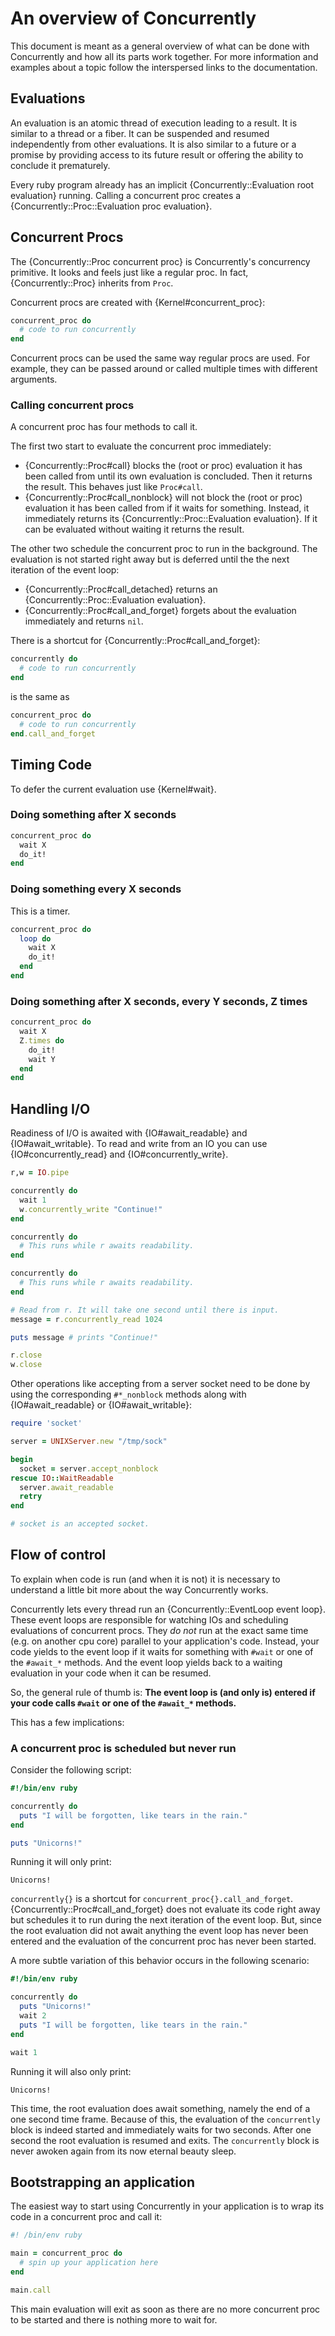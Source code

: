 # An overview of Concurrently

This document is meant as a general overview of what can be done with
Concurrently and how all its parts work together. For more information and
examples about a topic follow the interspersed links to the documentation.

## Evaluations

An evaluation is an atomic thread of execution leading to a result. It is
similar to a thread or a fiber. It can be suspended and resumed independently
from other evaluations. It is also similar to a future or a promise by
providing access to its future result or offering the ability to conclude it
prematurely.

Every ruby program already has an implicit {Concurrently::Evaluation root
evaluation} running. Calling a concurrent proc creates a
{Concurrently::Proc::Evaluation proc evaluation}.


## Concurrent Procs

The {Concurrently::Proc concurrent proc} is Concurrently's concurrency
primitive. It looks and feels just like a regular proc. In fact,
{Concurrently::Proc} inherits from `Proc`.

Concurrent procs are created with {Kernel#concurrent_proc}:

```ruby
concurrent_proc do
  # code to run concurrently
end
```

Concurrent procs can be used the same way regular procs are used. For example,
they can be passed around or called multiple times with different arguments.

### Calling concurrent procs

A concurrent proc has four methods to call it.

The first two start to evaluate the concurrent proc immediately:

* {Concurrently::Proc#call} blocks the (root or proc) evaluation it has been
  called from until its own evaluation is concluded. Then it returns the
  result. This behaves just like `Proc#call`.
* {Concurrently::Proc#call_nonblock} will not block the (root or proc)
  evaluation it has been called from if it waits for something. Instead, it
  immediately returns its {Concurrently::Proc::Evaluation evaluation}. If it
  can be evaluated without waiting it returns the result.

The other two schedule the concurrent proc to run in the background. The
evaluation is not started right away but is deferred until the the next
iteration of the event loop:

* {Concurrently::Proc#call_detached} returns an {Concurrently::Proc::Evaluation
  evaluation}.
* {Concurrently::Proc#call_and_forget} forgets about the evaluation immediately
  and returns `nil`.

There is a shortcut for {Concurrently::Proc#call_and_forget}:

```ruby
concurrently do
  # code to run concurrently
end
```

is the same as

```ruby
concurrent_proc do
  # code to run concurrently
end.call_and_forget
```


## Timing Code

To defer the current evaluation use {Kernel#wait}.

### Doing something after X seconds

```ruby
concurrent_proc do
  wait X
  do_it!
end
```

### Doing something every X seconds

This is a timer.

```ruby
concurrent_proc do
  loop do
    wait X
    do_it!
  end
end
```

### Doing something after X seconds, every Y seconds, Z times

```ruby
concurrent_proc do
  wait X
  Z.times do
    do_it!
    wait Y
  end
end
```


## Handling I/O

Readiness of I/O is awaited with {IO#await_readable} and {IO#await_writable}. To
read and write from an IO you can use {IO#concurrently_read} and
{IO#concurrently_write}.

```ruby
r,w = IO.pipe

concurrently do
  wait 1
  w.concurrently_write "Continue!"
end

concurrently do
  # This runs while r awaits readability.
end

concurrently do
  # This runs while r awaits readability.
end

# Read from r. It will take one second until there is input.
message = r.concurrently_read 1024

puts message # prints "Continue!"

r.close
w.close
```

Other operations like accepting from a server socket need to be done by using
the corresponding `#*_nonblock` methods along with {IO#await_readable} or
{IO#await_writable}:

```ruby
require 'socket'

server = UNIXServer.new "/tmp/sock"

begin
  socket = server.accept_nonblock
rescue IO::WaitReadable
  server.await_readable
  retry
end

# socket is an accepted socket.
```


## Flow of control

To explain when code is run (and when it is not) it is necessary to understand
a little bit more about the way Concurrently works.

Concurrently lets every thread run an {Concurrently::EventLoop event loop}.
These event loops are responsible for watching IOs and scheduling evaluations
of concurrent procs. They *do not* run at the exact same time (e.g. on another
cpu core) parallel to your application's code. Instead, your code yields to the
event loop if it waits for something with `#wait` or one of the `#await_*`
methods. And the event loop yields back to a waiting evaluation in your code
when it can be resumed.

So, the general rule of thumb is: **The event loop is (and only is) entered if
your code calls `#wait` or one of the `#await_*` methods.**

This has a few implications:

### A concurrent proc is scheduled but never run

Consider the following script:

```ruby
#!/bin/env ruby

concurrently do
  puts "I will be forgotten, like tears in the rain."
end

puts "Unicorns!"
```

Running it will only print:

```
Unicorns!
```

`concurrently{}` is a shortcut for `concurrent_proc{}.call_and_forget`.
{Concurrently::Proc#call_and_forget} does not evaluate its code right away but
schedules it to run during the next iteration of the event loop. But, since the
root evaluation did not await anything the event loop has never been entered
and the evaluation of the concurrent proc has never been started.

A more subtle variation of this behavior occurs in the following scenario:

```ruby
#!/bin/env ruby

concurrently do
  puts "Unicorns!"
  wait 2
  puts "I will be forgotten, like tears in the rain."
end

wait 1
```

Running it will also only print:

```
Unicorns!
```

This time, the root evaluation does await something, namely the end of a one
second time frame. Because of this, the evaluation of the `concurrently` block
is indeed started and immediately waits for two seconds. After one second the
root evaluation is resumed and exits. The `concurrently` block is never awoken
again from its now eternal beauty sleep.


## Bootstrapping an application

The easiest way to start using Concurrently in your application is to wrap its
code in a concurrent proc and call it:

```ruby
#! /bin/env ruby

main = concurrent_proc do
  # spin up your application here
end

main.call
```

This main evaluation will exit as soon as there are no more concurrent proc to
be started and there is nothing more to wait for.